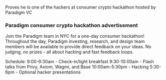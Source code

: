Proves he is one of the hackers at consumer crypto hackathon hosted by Paradigm VC

### Paradigm consumer crypto hackathon advertisement

Join the Paradigm team in NYC for a one-day consumer hackathon! Throughout the day, Paradigm
investing, research, and design team members will be available to provide direct feedback on your
ideas. No judging, no prizes - all about hacking and fast feedback loops.

Schedule:
9:00-9:30am - Check-in/light breakfast
9:30-10:00am - Flash talks from Privy, Axiom, Wagmi, and Base
10:00am-5:30pm - Hacking
5:30-6pm - Optional hacker presentations
